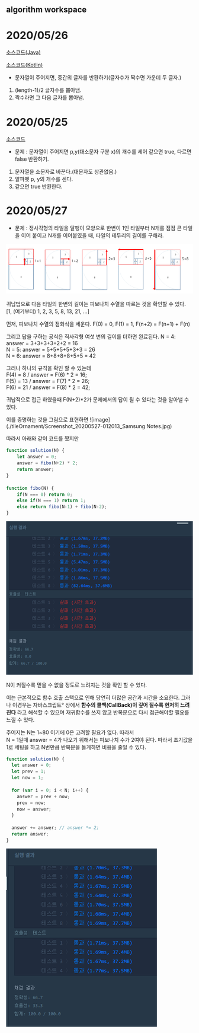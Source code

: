 ## algorithm workspace

# 2020/05/26

[소스코드(Java)](./GetMidCharacter/src/GetMidCharacter.java)

[소스코드(Kotlin)](./GetMidCharacter/src/getMidCharacter.kt)

- 문자열이 주어지면, 중간의 글자를 반환하기(글자수가 짝수면 가운데 두 글자.)

1. (length-1)/2 글자수를 뽑아냄.
2. 짝수라면 그 다음 글자를 뽑아냄.

# 2020/05/25

[소스코드](./pAndYCounter/src/PAndYCounter.java)

- 문제 : 문자열이 주어지면 p,y(대소문자 구분 x)의 개수를 세어 같으면 true, 다르면 false 반환하기.

1. 문자열을 소문자로 바꾼다.(대문자도 상관없음.)
2. 알파벳 p, y의 개수를 센다.
3. 같으면 true 반환한다.

# 2020/05/27

- 문제 : 정사각형의 타일을 달팽이 모양으로 한변이 1인 타일부터 N개를 점점 큰 타일을 이어 붙이고 N개를 이어붙였을 때, 타일의 테두리의 길이를 구해라.

![image](./tileOrnament/tiles.png)

귀납법으로 다음 타일의 한변의 길이는 피보나치 수열을 따르는 것을 확인할 수 있다.  
[1, (여기부터) 1, 2, 3, 5, 8, 13, 21, …]

먼저, 피보나치 수열의 점화식을 세운다.
F(0) = 0, F(1) = 1, F(n+2) = F(n+1) + F(n)

그리고 답을 구하는 공식은 직사각형 여섯 변의 길이를 더하면 완료된다.
N = 4: answer = 3+3+3+3+2+2 = 16  
N = 5: answer = 5+5+5+5+3+3 = 26  
N = 6: answer = 8+8+8+8+5+5 = 42  

그러나 하나의 규칙을 확인 할 수 있는데  
F(4) = 8 / answer = F(6) \* 2 = 16;  
F(5) = 13 / answer = F(7) \* 2 = 26;  
F(6) = 21 / answer = F(8) \* 2 = 42;  

귀납적으로 접근 하였을때 F(N+2)\*2가 문제에서의 답이 될 수 있다는 것을 알아낼 수 있다.

이를 증명하는 것을 그림으로 표현하면
![image](./tileOrnament/Screenshot_20200527-012013_Samsung Notes.jpg)


따라서 아래와 같이 코드를 짰지만

```javascript
function solution(N) {
    let answer = 0;
    answer = fibo(N+2) * 2;
    return answer;
}

function fibo(N) {
    if(N === 0) return 0;
    else if(N === 1) return 1;
    else return fibo(N-1) + fibo(N-2);
}
```

![image](./tileOrnament/code1.png)

N이 커질수록 믿을 수 없을 정도로 느려지는 것을 확인 할 수 있다.

이는 근본적으로 함수 호출 스택으로 인해 당연히 더많은 공간과 시간을 소요한다. 그러나 이경우는 자바스크립트° 상에서 **함수의 콜백(CallBack)이 깊어 질수록 현저히 느려진다** 라고 해석할 수 있으며
재귀함수를 쓰지 않고 반복문으로 다시 접근해야할 필요를 느낄 수 있다.

주어지는 N는 1~80 이기에 0은 고려할 필요가 없다. 따라서  
N = 1일때 answer = 4가 나오기 위해서는 피보나치 수가 2여야 된다. 따라서 초기값을 1로 세팅을 하고 N번만큼 반복문을 돌게하면 비용을 줄일 수 있다.


```javascript
function solution(N) {
  let answer = 0;
  let prev = 1;
  let now = 1;

  for (var i = 0; i < N; i++) {
    answer = prev + now;
    prev = now;
    now = answer;
  }

  answer += answer; // answer *= 2;
  return answer;
}
```

![image](./tileOrnament/code2.png)
